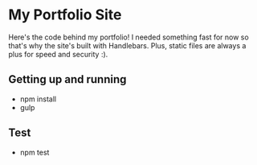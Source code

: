 # My Portfolio Site

Here's the code behind my portfolio! I needed something fast for now so that's
why the site's built with Handlebars. Plus, static files are always a plus for
speed and security :).

## Getting up and running

- npm install
- gulp

## Test

- npm test

